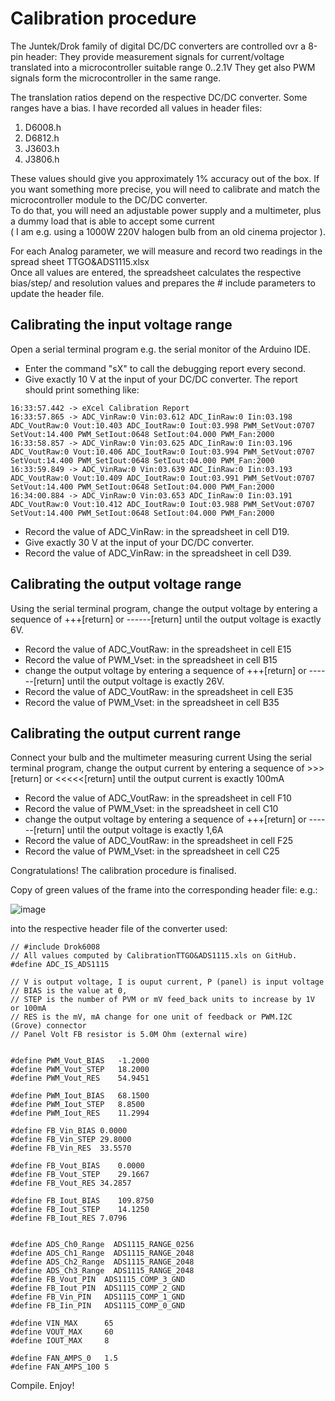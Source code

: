 # Calibration procedure

The Juntek/Drok family of digital DC/DC converters are controlled ovr a 8-pin header:
They provide measurement signals for current/voltage translated into a microcontroller suitable range 0..2.1V
They get also PWM signals form the microcontroller in the same range.

The translation ratios depend on the respective DC/DC converter. Some ranges have a bias.
I have recorded all values in header files:
1) D6008.h
2) D6812.h
3) J3603.h
4) J3806.h  

These values should give you approximately 1% accuracy out of the box.
If you want something more precise, you will need to calibrate and match the microcontroller module to the DC/DC converter.  
To do that, you will need an adjustable power supply and a multimeter, plus a dummy load that is able to accept some current  
( I am e.g. using a 1000W 220V halogen bulb from an old cinema projector ).

For each Analog parameter, we will measure and record two readings in the spread sheet TTGO&ADS1115.xlsx  
Once all values are entered, the spreadsheet calculates the respective bias/step/ and resolution values and prepares the # include parameters to update the header file.


## Calibrating the input voltage range
Open a serial terminal program e.g. the serial monitor of the Arduino IDE.
- Enter the command "sX" to call the debugging report every second.  
- Give exactly 10 V at the input of your DC/DC converter.
The report should print something like:
```
16:33:57.442 -> eXcel Calibration Report
16:33:57.865 -> ADC_VinRaw:0 Vin:03.612 ADC_IinRaw:0 Iin:03.198 ADC_VoutRaw:0 Vout:10.403 ADC_IoutRaw:0 Iout:03.998 PWM_SetVout:0707 SetVout:14.400 PWM_SetIout:0648 SetIout:04.000 PWM_Fan:2000 
16:33:58.857 -> ADC_VinRaw:0 Vin:03.625 ADC_IinRaw:0 Iin:03.196 ADC_VoutRaw:0 Vout:10.406 ADC_IoutRaw:0 Iout:03.994 PWM_SetVout:0707 SetVout:14.400 PWM_SetIout:0648 SetIout:04.000 PWM_Fan:2000 
16:33:59.849 -> ADC_VinRaw:0 Vin:03.639 ADC_IinRaw:0 Iin:03.193 ADC_VoutRaw:0 Vout:10.409 ADC_IoutRaw:0 Iout:03.991 PWM_SetVout:0707 SetVout:14.400 PWM_SetIout:0648 SetIout:04.000 PWM_Fan:2000 
16:34:00.884 -> ADC_VinRaw:0 Vin:03.653 ADC_IinRaw:0 Iin:03.191 ADC_VoutRaw:0 Vout:10.412 ADC_IoutRaw:0 Iout:03.988 PWM_SetVout:0707 SetVout:14.400 PWM_SetIout:0648 SetIout:04.000 PWM_Fan:2000  
```
- Record the value of ADC_VinRaw: in the spreadsheet in cell D19.
- Give exactly 30 V at the input of your DC/DC converter.
- Record the value of ADC_VinRaw: in the spreadsheet in cell D39.

## Calibrating the output voltage range
Using the serial terminal program, change the output voltage by entering a sequence of +++[return] or ------[return] until the output voltage is exactly 6V.
- Record the value of ADC_VoutRaw: in the spreadsheet in cell E15
- Record the value of PWM_Vset: in the spreadsheet in cell B15
- change the output voltage by entering a sequence of +++[return] or ------[return] until the output voltage is exactly 26V.
- Record the value of ADC_VoutRaw: in the spreadsheet in cell E35
- Record the value of PWM_Vset: in the spreadsheet in cell B35

## Calibrating the output current range
Connect your bulb and the multimeter measuring current
Using the serial terminal program, change the output current by entering a sequence of >>>[return] or <<<<<[return] until the output current is exactly 100mA
- Record the value of ADC_VoutRaw: in the spreadsheet in cell F10
- Record the value of PWM_Vset: in the spreadsheet in cell C10
- change the output voltage by entering a sequence of +++[return] or ------[return] until the output voltage is exactly 1,6A
- Record the value of ADC_VoutRaw: in the spreadsheet in cell F25
- Record the value of PWM_Vset: in the spreadsheet in cell C25

Congratulations!
The calibration procedure is finalised.

Copy of green values of the frame into the corresponding header file:
e.g.:

![image](https://user-images.githubusercontent.com/14197155/115987923-82faba00-a5b7-11eb-8b44-a7be760487db.png)

into the respective header file of the converter used:

```
// #include Drok6008
// All values computed by CalibrationTTGO&ADS1115.xls on GitHub.
#define ADC_IS_ADS1115

// V is output voltage, I is ouput current, P (panel) is input voltage
// BIAS is the value at 0, 
// STEP is the number of PVM or mV feed_back units to increase by 1V or 100mA
// RES is the mV, mA change for one unit of feedback or PWM.I2C (Grove) connector
// Panel Volt FB resistor is 5.0M Ohm (external wire)


#define PWM_Vout_BIAS	-1.2000  
#define PWM_Vout_STEP	18.2000  
#define PWM_Vout_RES	54.9451  
	
#define PWM_Iout_BIAS	68.1500  
#define PWM_Iout_STEP	8.8500
#define PWM_Iout_RES	11.2994
	
#define FB_Vin_BIAS	0.0000
#define FB_Vin_STEP	29.8000
#define FB_Vin_RES	33.5570
	
#define FB_Vout_BIAS	0.0000
#define FB_Vout_STEP	29.1667
#define FB_Vout_RES	34.2857
	
#define FB_Iout_BIAS	109.8750
#define FB_Iout_STEP	14.1250
#define FB_Iout_RES	7.0796


#define ADS_Ch0_Range  ADS1115_RANGE_0256
#define ADS_Ch1_Range  ADS1115_RANGE_2048
#define ADS_Ch2_Range  ADS1115_RANGE_2048
#define ADS_Ch3_Range  ADS1115_RANGE_2048
#define FB_Vout_PIN  ADS1115_COMP_3_GND
#define FB_Iout_PIN  ADS1115_COMP_2_GND
#define FB_Vin_PIN   ADS1115_COMP_1_GND
#define FB_Iin_PIN   ADS1115_COMP_0_GND

#define VIN_MAX      65
#define VOUT_MAX     60
#define IOUT_MAX     8

#define FAN_AMPS_0   1.5
#define FAN_AMPS_100 5 
```


Compile.
Enjoy!






